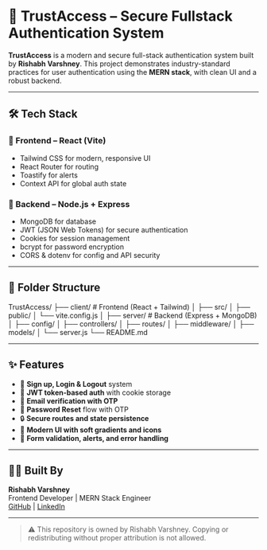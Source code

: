 # 🚀 TrustAccess – Secure Fullstack Authentication System

**TrustAccess** is a modern and secure full-stack authentication system built by **Rishabh Varshney**. This project demonstrates industry-standard practices for user authentication using the **MERN stack**, with clean UI and a robust backend.

---

## 🛠️ Tech Stack

### 🔹 Frontend – React (Vite)
- Tailwind CSS for modern, responsive UI
- React Router for routing
- Toastify for alerts
- Context API for global auth state

### 🔹 Backend – Node.js + Express
- MongoDB for database
- JWT (JSON Web Tokens) for secure authentication
- Cookies for session management
- bcrypt for password encryption
- CORS & dotenv for config and API security

---

## 📂 Folder Structure

TrustAccess/
├── client/ # Frontend (React + Tailwind)
│ ├── src/
│ ├── public/
│ └── vite.config.js
│
├── server/ # Backend (Express + MongoDB)
│ ├── config/
│ ├── controllers/
│ ├── routes/
│ ├── middleware/
│ ├── models/
│ └── server.js
└── README.md


---

## ✨ Features

- 🔐 **Sign up, Login & Logout** system
- 🔁 **JWT token-based auth** with cookie storage
- 🧠 **Email verification with OTP**
- 💾 **Password Reset** flow with OTP
- 🔒 **Secure routes and state persistence**
- 🌈 **Modern UI with soft gradients and icons**
- 🔎 **Form validation, alerts, and error handling**

---

## 👨‍💻 Built By

**Rishabh Varshney**  
Frontend Developer | MERN Stack Engineer  
[GitHub](https://github.com/codewith-Rishabh) | [LinkedIn](https://www.linkedin.com/in/rishabh-varshney006/)

---

> ⚠️ This repository is owned by Rishabh Varshney. Copying or redistributing without proper attribution is not allowed.

